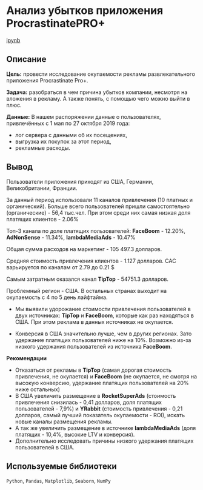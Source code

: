 # Анализ убытков приложения ProcrastinatePRO+  
[ipynb]()
## Описание 

**Цель:**  провести исследование окупаемости рекламы развлекательного приложения Procrastinate Pro+.  

**Задача:**  разобраться в чем причина убытков компании, несмотря на вложения в рекламу. А также понять, с помощью чего можно выйти в плюс.  

**Данные:** В нашем распоряжении данные о пользователях, привлечённых с 1 мая по 27 октября 2019 года:  
* лог сервера с данными об их посещениях,
* выгрузка их покупок за этот период,
* рекламные расходы. 

## Вывод  
Пользователи приложения приходят из США, Германии, Великобритании, Франции.  

За данный период использовали 11 каналов привлечения (10 платных и органический).
Больше всего пользователей пришли самостоятельно (органические) - 56,4 тыс.чел. При этом среди них самая низкая доля платящих клиентов - 2.06%  

Топ-3 канала по доле платящих пользователей: **FaceBoom** - 12.20%, **AdNonSense** - 11.34%, **lambdaMediaAds** - 10.47%  

Общая сумма расходов на маркетинг - 105 497.3 долларов.

Средняя стоимость привлечения клиентов - 1.127 долларов. CAC варьируется по каналам от 2.79 до 0.21 $

Самым затратным оказался канал **TipTop** - 54751.3 долларов.

Проблемный регион - США. В остальных странах выходит на окупаемость с 4 по 5 день лайфтайма.  

* Мы выявили удорожание стоимости привлечения пользователей в двух источниках: **TipTop** и **FaceBoom**, которые как раз находяться в США. При этом реклама в данных источниках не окупается.
  
* Конверсия в США значительно лучше, чем в других регионах. Зато удержание платящих пользователей ниже на 10%. Возможно из-за низкого удержания пользователей из источника **FaceBoom**.

**Рекомендации**  
* Отказаться от рекламы в **TipTop** (самая дорогая стоимость привлечения, не окупается) и **FaceBoom** (не окупается, не смотря на высокую конверсию, удержание платящих пользователей на 20% ниже остальных)   
* В США увеличить размещение в **RocketSuperAds** (стоимость привлечения снизилась - 0,41 долларов, доля платящих пользователей - 7,9%) и **YRabbit** (стоимость привлечения - 0,21 долларов, самый лучший показатель окупаемости - ROI), искать новые каналы размещения рекламы.  
* А так же увеличить размещение в источнике **lambdaMediaAds** (доля платящих - 10,4%, высокие LTV и конверсия).  
* Дополнительно исследовать причины низкого удержания платящих пользователей в США.  

## Используемые библиотеки  
`Python`, `Pandas`, `Matplotlib`, `Seaborn`, `NumPy`
